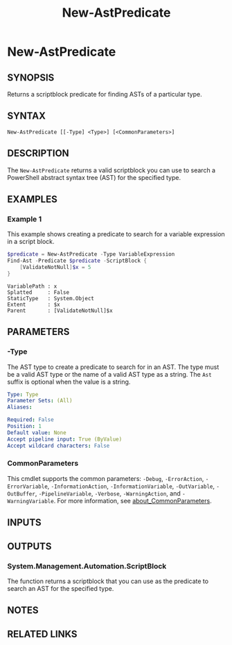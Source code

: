 ﻿---
external help file: Documentarian.AstInfo-help.xml
Locale: en-US
Module Name: Documentarian.AstInfo
online version: https://microsoft.github.io/Documentarian/modules/astinfo/reference/cmdlets/new-astpredicate
schema: 2.0.0
title: New-AstPredicate
---

# New-AstPredicate

## SYNOPSIS
Returns a scriptblock predicate for finding ASTs of a particular type.

## SYNTAX

```
New-AstPredicate [[-Type] <Type>] [<CommonParameters>]
```

## DESCRIPTION

The `New-AstPredicate` returns a valid scriptblock you can use to search a PowerShell abstract
syntax tree (AST) for the specified type.

## EXAMPLES

### Example 1

This example shows creating a predicate to search for a variable expression in a script block.

```powershell
$predicate = New-AstPredicate -Type VariableExpression
Find-Ast -Predicate $predicate -ScriptBlock {
    [ValidateNotNull]$x = 5
}
```

```output
VariablePath : x
Splatted     : False
StaticType   : System.Object
Extent       : $x
Parent       : [ValidateNotNull]$x
```

## PARAMETERS

### -Type

The AST type to create a predicate to search for in an AST. The type must be a valid AST type or
the name of a valid AST type as a string. The `Ast` suffix is optional when the value is a string.

```yaml
Type: Type
Parameter Sets: (All)
Aliases:

Required: False
Position: 1
Default value: None
Accept pipeline input: True (ByValue)
Accept wildcard characters: False
```

### CommonParameters

This cmdlet supports the common parameters: `-Debug`, `-ErrorAction`, `-ErrorVariable`,
`-InformationAction`, `-InformationVariable`, `-OutVariable`, `-OutBuffer`, `-PipelineVariable`,
`-Verbose`, `-WarningAction`, and `-WarningVariable`. For more information, see
[about_CommonParameters](http://go.microsoft.com/fwlink/?LinkID=113216).

## INPUTS

## OUTPUTS

### System.Management.Automation.ScriptBlock

The function returns a scriptblock that you can use as the predicate to search an AST for the
specified type.

## NOTES

## RELATED LINKS
